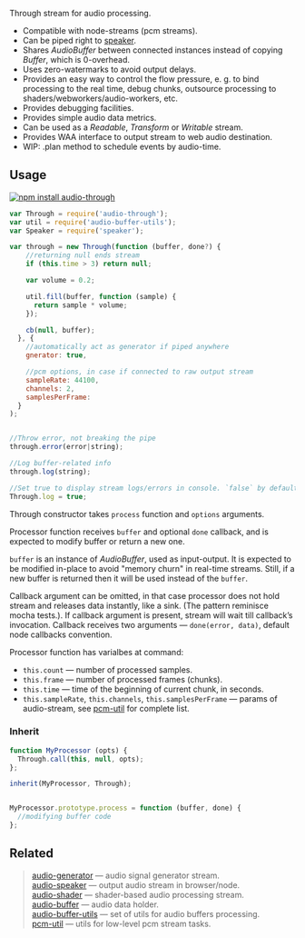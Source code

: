 Through stream for audio processing.

* Compatible with node-streams (pcm streams).
* Can be piped right to [speaker](https://npmjs.org/package/speaker).
* Shares _AudioBuffer_ between connected instances instead of copying _Buffer_, which is 0-overhead.
* Uses zero-watermarks to avoid output delays.
* Provides an easy way to control the flow pressure, e. g. to bind processing to the real time, debug chunks, outsource processing to shaders/webworkers/audio-workers, etc.
* Provides debugging facilities.
* Provides simple audio data metrics.
* Can be used as a _Readable_, _Transform_ or _Writable_ stream.
* Provides WAA interface to output stream to web audio destination.
* WIP: .plan method to schedule events by audio-time.


## Usage

[![npm install audio-through](https://nodei.co/npm/audio-through.png?mini=true)](https://npmjs.org/package/audio-through/)

```js
var Through = require('audio-through');
var util = require('audio-buffer-utils');
var Speaker = require('speaker');

var through = new Through(function (buffer, done?) {
    //returning null ends stream
    if (this.time > 3) return null;

    var volume = 0.2;

    util.fill(buffer, function (sample) {
      return sample * volume;
    });

    cb(null, buffer);
  }, {
    //automatically act as generator if piped anywhere
    gnerator: true,

    //pcm options, in case if connected to raw output stream
    sampleRate: 44100,
    channels: 2,
    samplesPerFrame:
  }
);


//Throw error, not breaking the pipe
through.error(error|string);

//Log buffer-related info
through.log(string);

//Set true to display stream logs/errors in console. `false` by default.
Through.log = true;
```

Through constructor takes `process` function and `options` arguments.

Processor function receives `buffer` and optional `done` callback, and is expected to modify buffer or return a new one.

`buffer` is an instance of _AudioBuffer_, used as input-output. It is expected to be modified in-place to avoid "memory churn" in real-time streams. Still, if a new buffer is returned then it will be used instead of the `buffer`.

Callback argument can be omitted, in that case processor does not hold stream and releases data instantly, like a sink. (The pattern reminisce mocha tests.). If callback argument is present, stream will wait till callback’s invocation.
Callback receives two arguments — `done(error, data)`, default node callbacks convention.

Processor function has varialbes at command:

* `this.count` — number of processed samples.
* `this.frame` — number of processed frames (chunks).
* `this.time` — time of the beginning of current chunk, in seconds.
* `this.sampleRate`, `this.channels`, `this.samplesPerFrame` — params of audio-stream, see [pcm-util](http://npmjs.org/package/pcm-util) for complete list.

### Inherit

```js
function MyProcessor (opts) {
  Through.call(this, null, opts);
};

inherit(MyProcessor, Through);


MyProcessor.prototype.process = function (buffer, done) {
  //modifying buffer code
};
```


## Related

> [audio-generator](https://github.com/audio-lab/audio-generator) — audio signal generator stream.<br/>
> [audio-speaker](https://github.com/audio-lab/audio-speaker) — output audio stream in browser/node.<br/>
> [audio-shader](https://github.com/audio-lab/audio-shader) — shader-based audio processing stream.<br/>
> [audio-buffer](https://github.com/audio-lab/buffer) — audio data holder.<br/>
> [audio-buffer-utils](https://npmjs.org/package/audio-buffer-utils) — set of utils for audio buffers processing.<br/>
> [pcm-util](https://npmjs.org/package/pcm-util) — utils for low-level pcm stream tasks.<br/>